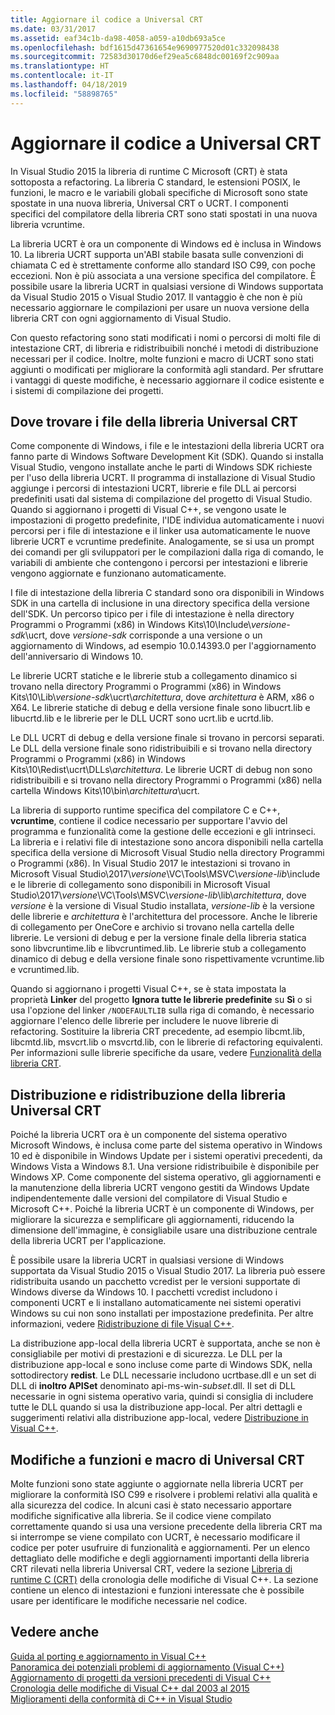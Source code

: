 ```yaml
---
title: Aggiornare il codice a Universal CRT
ms.date: 03/31/2017
ms.assetid: eaf34c1b-da98-4058-a059-a10db693a5ce
ms.openlocfilehash: bdf1615d47361654e9690977520d01c332098438
ms.sourcegitcommit: 72583d30170d6ef29ea5c6848dc00169f2c909aa
ms.translationtype: HT
ms.contentlocale: it-IT
ms.lasthandoff: 04/18/2019
ms.locfileid: "58898765"
---
```

# <a name="upgrade-your-code-to-the-universal-crt"></a>Aggiornare il codice a Universal CRT

In Visual Studio 2015 la libreria di runtime C Microsoft (CRT) è stata sottoposta a refactoring. La libreria C standard, le estensioni POSIX, le funzioni, le macro e le variabili globali specifiche di Microsoft sono state spostate in una nuova libreria, Universal CRT o UCRT. I componenti specifici del compilatore della libreria CRT sono stati spostati in una nuova libreria vcruntime.

La libreria UCRT è ora un componente di Windows ed è inclusa in Windows 10. La libreria UCRT supporta un'ABI stabile basata sulle convenzioni di chiamata C ed è strettamente conforme allo standard ISO C99, con poche eccezioni. Non è più associata a una versione specifica del compilatore. È possibile usare la libreria UCRT in qualsiasi versione di Windows supportata da Visual Studio 2015 o Visual Studio 2017. Il vantaggio è che non è più necessario aggiornare le compilazioni per usare un nuova versione della libreria CRT con ogni aggiornamento di Visual Studio.

Con questo refactoring sono stati modificati i nomi o percorsi di molti file di intestazione CRT, di libreria e ridistribuibili nonché i metodi di distribuzione necessari per il codice. Inoltre, molte funzioni e macro di UCRT sono stati aggiunti o modificati per migliorare la conformità agli standard. Per sfruttare i vantaggi di queste modifiche, è necessario aggiornare il codice esistente e i sistemi di compilazione dei progetti.

## <a name="where-to-find-the-universal-crt-files"></a>Dove trovare i file della libreria Universal CRT

Come componente di Windows, i file e le intestazioni della libreria UCRT ora fanno parte di Windows Software Development Kit (SDK). Quando si installa Visual Studio, vengono installate anche le parti di Windows SDK richieste per l'uso della libreria UCRT. Il programma di installazione di Visual Studio aggiunge i percorsi di intestazioni UCRT, librerie e file DLL ai percorsi predefiniti usati dal sistema di compilazione del progetto di Visual Studio. Quando si aggiornano i progetti di Visual C++, se vengono usate le impostazioni di progetto predefinite, l'IDE individua automaticamente i nuovi percorsi per i file di intestazione e il linker usa automaticamente le nuove librerie UCRT e vcruntime predefinite. Analogamente, se si usa un prompt dei comandi per gli sviluppatori per le compilazioni dalla riga di comando, le variabili di ambiente che contengono i percorsi per intestazioni e librerie vengono aggiornate e funzionano automaticamente.

I file di intestazione della libreria C standard sono ora disponibili in Windows SDK in una cartella di inclusione in una directory specifica della versione dell'SDK. Un percorso tipico per i file di intestazione è nella directory Programmi o Programmi (x86) in Windows Kits\\10\\Include\\_versione-sdk_\\ucrt, dove _versione-sdk_ corrisponde a una versione o un aggiornamento di Windows, ad esempio 10.0.14393.0 per l'aggiornamento dell'anniversario di Windows 10.

Le librerie UCRT statiche e le librerie stub a collegamento dinamico si trovano nella directory Programmi o Programmi (x86) in Windows Kits\\10\\Lib\\_versione-sdk_\\ucrt\\_architettura_, dove _architettura_ è ARM, x86 o X64. Le librerie statiche di debug e della versione finale sono libucrt.lib e libucrtd.lib e le librerie per le DLL UCRT sono ucrt.lib e ucrtd.lib.

Le DLL UCRT di debug e della versione finale si trovano in percorsi separati. Le DLL della versione finale sono ridistribuibili e si trovano nella directory Programmi o Programmi (x86) in Windows Kits\\10\\Redist\\ucrt\\DLLs\\_architettura_\. Le librerie UCRT di debug non sono ridistribuibili e si trovano nella directory Programmi o Programmi (x86) nella cartella Windows Kits\\10\\bin\\_architettura_\\ucrt.

La libreria di supporto runtime specifica del compilatore C e C++, **vcruntime**, contiene il codice necessario per supportare l'avvio del programma e funzionalità come la gestione delle eccezioni e gli intrinseci. La libreria e i relativi file di intestazione sono ancora disponibili nella cartella specifica della versione di Microsoft Visual Studio nella directory Programmi o Programmi (x86). In Visual Studio 2017 le intestazioni si trovano in Microsoft Visual Studio\\2017\\_versione_\\VC\\Tools\\MSVC\\_versione-lib_\\include e le librerie di collegamento sono disponibili in Microsoft Visual Studio\\2017\\_versione_\\VC\\Tools\\MSVC\\_versione-lib_\\lib\\_architettura_, dove _versione_ è la versione di Visual Studio installata, _versione-lib_ è la versione delle librerie e _architettura_ è l'architettura del processore. Anche le librerie di collegamento per OneCore e archivio si trovano nella cartella delle librerie. Le versioni di debug e per la versione finale della libreria statica sono libvcruntime.lib e libvcruntimed.lib. Le librerie stub a collegamento dinamico di debug e della versione finale sono rispettivamente vcruntime.lib e vcruntimed.lib.

Quando si aggiornano i progetti Visual C++, se è stata impostata la proprietà **Linker** del progetto **Ignora tutte le librerie predefinite** su **Sì** o si usa l'opzione del linker `/NODEFAULTLIB` sulla riga di comando, è necessario aggiornare l'elenco delle librerie per includere le nuove librerie di refactoring. Sostituire la libreria CRT precedente, ad esempio libcmt.lib, libcmtd.lib, msvcrt.lib o msvcrtd.lib, con le librerie di refactoring equivalenti. Per informazioni sulle librerie specifiche da usare, vedere [Funzionalità della libreria CRT](../c-runtime-library/crt-library-features.md).

## <a name="deployment-and-redistribution-of-the-universal-crt"></a>Distribuzione e ridistribuzione della libreria Universal CRT

Poiché la libreria UCRT ora è un componente del sistema operativo Microsoft Windows, è inclusa come parte del sistema operativo in Windows 10 ed è disponibile in Windows Update per i sistemi operativi precedenti, da Windows Vista a Windows 8.1. Una versione ridistribuibile è disponibile per Windows XP. Come componente del sistema operativo, gli aggiornamenti e la manutenzione della libreria UCRT vengono gestiti da Windows Update indipendentemente dalle versioni del compilatore di Visual Studio e Microsoft C++. Poiché la libreria UCRT è un componente di Windows, per migliorare la sicurezza e semplificare gli aggiornamenti, riducendo la dimensione dell'immagine, è consigliabile usare una distribuzione centrale della libreria UCRT per l'applicazione.

È possibile usare la libreria UCRT in qualsiasi versione di Windows supportata da Visual Studio 2015 o Visual Studio 2017. La libreria può essere ridistribuita usando un pacchetto vcredist per le versioni supportate di Windows diverse da Windows 10. I pacchetti vcredist includono i componenti UCRT e li installano automaticamente nei sistemi operativi Windows su cui non sono installati per impostazione predefinita. Per altre informazioni, vedere [Ridistribuzione di file Visual C++](../windows/redistributing-visual-cpp-files.md).

La distribuzione app-local della libreria UCRT è supportata, anche se non è consigliabile per motivi di prestazioni e di sicurezza. Le DLL per la distribuzione app-local e sono incluse come parte di Windows SDK, nella sottodirectory **redist**. Le DLL necessarie includono ucrtbase.dll e un set di DLL di **inoltro APISet** denominato api-ms-win-_subset_.dll. Il set di DLL necessarie in ogni sistema operativo varia, quindi si consiglia di includere tutte le DLL quando si usa la distribuzione app-local. Per altri dettagli e suggerimenti relativi alla distribuzione app-local, vedere [Distribuzione in Visual C++](../windows/deployment-in-visual-cpp.md).

## <a name="changes-to-the-universal-crt-functions-and-macros"></a>Modifiche a funzioni e macro di Universal CRT

Molte funzioni sono state aggiunte o aggiornate nella libreria UCRT per migliorare la conformità ISO C99 e risolvere i problemi relativi alla qualità e alla sicurezza del codice. In alcuni casi è stato necessario apportare modifiche significative alla libreria. Se il codice viene compilato correttamente quando si usa una versione precedente della libreria CRT ma si interrompe se viene compilato con UCRT, è necessario modificare il codice per poter usufruire di funzionalità e aggiornamenti. Per un elenco dettagliato delle modifiche e degli aggiornamenti importanti della libreria CRT rilevati nella libreria Universal CRT, vedere la sezione [Libreria di runtime C (CRT)](visual-cpp-change-history-2003-2015.md#BK_CRT) della cronologia delle modifiche di Visual C++. La sezione contiene un elenco di intestazioni e funzioni interessate che è possibile usare per identificare le modifiche necessarie nel codice.

## <a name="see-also"></a>Vedere anche

[Guida al porting e aggiornamento in Visual C++](visual-cpp-porting-and-upgrading-guide.md)<br/>
[Panoramica dei potenziali problemi di aggiornamento (Visual C++)](overview-of-potential-upgrade-issues-visual-cpp.md)<br/>
[Aggiornamento di progetti da versioni precedenti di Visual C++](upgrading-projects-from-earlier-versions-of-visual-cpp.md)<br/>
[Cronologia delle modifiche di Visual C++ dal 2003 al 2015](visual-cpp-change-history-2003-2015.md)<br/>
[Miglioramenti della conformità di C++ in Visual Studio](../overview/cpp-conformance-improvements.md)
